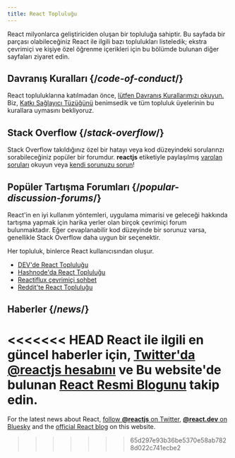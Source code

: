 ```yaml
---
title: React Topluluğu
---
```


<Intro>

React milyonlarca geliştiriciden oluşan bir topluluğa sahiptir. Bu sayfada bir parçası olabileceğiniz React ile ilgili bazı toplulukları listeledik; ekstra çevrimiçi ve kişiye özel öğrenme içerikleri için bu bölümde bulunan diğer sayfaları ziyaret edin.

</Intro>

## Davranış Kuralları {/*code-of-conduct*/}

React topluluklarına katılmadan önce, [lütfen Davranış Kurallarımızı okuyun.](https://github.com/facebook/react/blob/main/CODE_OF_CONDUCT.md) Biz, [Katkı Sağlayıcı Tüzüğünü](https://www.contributor-covenant.org/) benimsedik ve tüm topluluk üyelerinin bu kurallara uymasını bekliyoruz.

## Stack Overflow {/*stack-overflow*/}

Stack Overflow takıldığınız özel bir hatayı veya kod düzeyindeki sorularınzı sorabileceğiniz popüler bir forumdur. **reactjs** etiketiyle paylaşılmış [varolan soruları](https://stackoverflow.com/questions/tagged/reactjs) okuyun veya [kendi sorunuzu sorun](https://stackoverflow.com/questions/ask?tags=reactjs)!

## Popüler Tartışma Forumları {/*popular-discussion-forums*/}

React'in en iyi kullanım yöntemleri, uygulama mimarisi ve geleceği hakkında tartışma yapmak için harika yerler olan birçok çevrimiçi forum bulunmaktadır. Eğer cevaplanabilir kod düzeyinde bir sorunuz varsa, genellikle Stack Overflow daha uygun bir seçenektir.

Her topluluk, binlerce React kullanıcısından oluşur.

* [DEV'de React Topluluğu](https://dev.to/t/react)
* [Hashnode'da React Topluluğu](https://hashnode.com/n/reactjs)
* [Reactiflux çevrimiçi sohbet](https://discord.gg/reactiflux)
* [Reddit'te React Topluluğu](https://www.reddit.com/r/reactjs/)

## Haberler {/*news*/}

<<<<<<< HEAD
React ile ilgili en güncel haberler için, [Twitter'da **@reactjs** hesabını](https://twitter.com/reactjs) ve Bu website'de bulunan [React Resmi Blogunu](/blog/) takip edin.
=======
For the latest news about React, [follow **@reactjs** on Twitter](https://twitter.com/reactjs), [**@react.dev** on Bluesky](https://bsky.app/profile/react.dev) and the [official React blog](/blog/) on this website.
>>>>>>> 65d297e93b36be5370e58ab7828d022c741ecbe2
